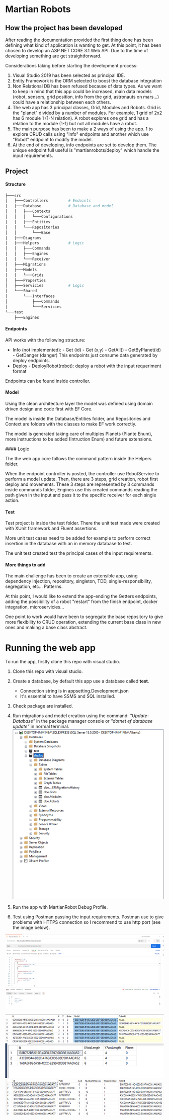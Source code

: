 # Martian Robots

## How the project has been developed

After reading the documentation provided the first thing done has been defining what kind of application is wanting to get.
At this point, it has been chosen to develop an ASP.NET CORE 3.1 Web API.
Due to the time of developing something are get straightforward.

Considerations taking before starting the development process:

1. Visual Studio 2019 has been selected as principal IDE.
2. Entity Framework is the ORM selected to boost the database integration
3. Non Relational DB has been refused because of data types. As we want to keep in mind that this app could be increased, main data models (robot, sensors, grid position, info from the grid, astronauts on mars...) could have a relationship between each others.
4. The web app has 3 principal classes, Grid, Modules and Robots. Grid is the "planet" divided by a number of modules. For example, 1 grid of 2x2 has 6 module 1 (1-N relation). A robot explores one grid and has a relation to the module (1-1) but not all modules have a robot.
5. The main purpose has been to make a 2 ways of using the app. 1 to explore CRUD calls using "Info" endpoints and another which use "Robot" endpoint to modify the model.
6. At the end of developing, info endpoints are set to develop them. The unique endpoint full useful is "martianrobots/deploy" which handle the input requirements.

## Project

#### Structure

```bash
├───src
│   ├───Controllers         # Endoints
│   ├───Database            # Database and model
│   │   ├───Contexts
│   │   │   └───Configurations
│   │   ├───Entities
│   │   └───Repositories
│   │       └───Base
│   ├───Diagrams
│   ├───Helpers             # Logic
│   │   ├───Commands
│   │   ├───Engines
│   │   └───Receiver
│   ├───Migrations
│   ├───Models
│   │   └───Grids
│   ├───Properties
│   ├───Servicies           # Logic
│   └───Shared
│       └───Interfaces
│           ├───Commands
│           └───Servicies
└───test
    ├───Engines

```


#### Endpoints

API works with the following structure:

- Info (not implemented): 
        - Get (id)
        - Get (x,y)
        - GetAll()
        - GetByPlanet(id)
        - GetDanger (danger)
This endpoints just consume data generated by deploy endpoints.
- Deploy
        - DeployRobot(robot): deploy a robot with the input requeriment format

Endpoints can be found inside controller. 
#### Model

Using the clean architecture layer the model was defined using domain driven design and code first with EF Core.

The model is inside the Database/Entities folder, and Repositories and Context are folders with the classes to make EF work correctly.

The model is generated taking care of multiples Planets (Plante Enum), more instructions to be added (Intruction Enum) and future extensions.

#### Logic

The the web app core follows the command pattern inside the Helpers folder.

When the endpoint controller is posted, the controller use RobotService to perform a model update. 
Then, there are 3 steps, grid creation, robot first deploy and movements.
These 3 steps are represented by 3 commands inside commands folder, 
Engines use this created commands reading the path given in the input and pass it to the specific receiver for each single action.

#### Test

Test project is inside the test folder. There the unit test made were created with XUnit framework and Fluent assertions.

More unit test cases need to be added for example to perform correct insertion in the database with an in memory database to test. 

The unit test created test the principal cases of the input requirements. 

#### More things to add

The main challenge has been to create an extensible app, using dependency injection, repository, singleton, TDD, single-responsibility, segregation, etc... Patterns. 

At this point, I would like to extend the app-ending the Getters endpoints, adding the possibility of a robot "restart" from the finish endpoint, docker integration, microservicies...

One point to work would have been to segregate the base repository to give more flexibility to CRUD operation, extending the current base class in new ones and making a base class abstract.

# Running the web app

To run the app, firstly clone this repo with visual studio.

1. Clone this repo with visual studio.
2. Create a database, by default this app use a database called **test**. 
    
    - Connection string is in appsetting.Development.json
    - It's essential to have SSMS and SQL installed. 

3. Check package are installed.
4. Run migrations and model creation using the command: *"Update-Database"* in the package manager console or *"dotnet ef database update"*  in normal terminal.
![Tables](assets/images/ass2.png)
5. Run the app with MartianRobot Debug Profile.
6. Test using Postman passing the input requirements. Postman use to give problems with HTTPS connection so I recommend to use http port (see the image below).


![Example with postman](assets/images/ass1.png "Postman")

![Module Table result](assets/images/ass3.png)
![Grid Table result](assets/images/ass4.png)
![Robot Table result](assets/images/ass5.png)

